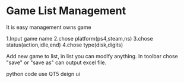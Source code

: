 # Game List Management
It is easy management owns game

1.Input game name
2.chose platform(ps4,steam,ns)
3.chose status(action,idle,end)
4.chose type(disk,digits)

Add new game to list, in list you can modlfy anything.
In toolbar chose "save" or "save as" can output excel file.

 python code use QT5 deign ui
